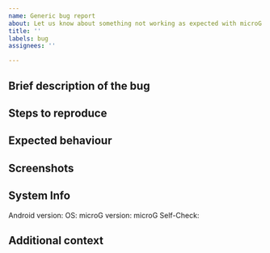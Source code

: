 ```yaml
---
name: Generic bug report
about: Let us know about something not working as expected with microG itself
title: ''
labels: bug
assignees: ''

---
```


<!-- Any text like this is a comment, and will be used to explain what you should input and/or examples. -->

## Brief description of the bug
<!-- A clear and concise description of what the bug is. -->

## Steps to reproduce
<!-- e.g. Steps to reproduce the behavior:
1. Go to '...'
2. Click on '....'
3. Scroll down to '....'
4. See error -->

## Expected behaviour
<!-- A clear and concise description of what you expected to happen. -->

## Screenshots
<!-- If applicable, add screenshots to help explain your problem. -->

## System Info
<!-- e.g.
Android version: 15
OS: LineageOS 22 (whether it is official, unofficial, etc)
microG version: 0.3.3.240913 (make sure all components such as Companion are updated)
microG Self-Check: All ticked (can be found in microG Settings)
-->

Android version:
OS:
microG version:
microG Self-Check:
<!-- Missing checks in the self-check menu might be the reason why the issue is happening! -->


## Additional context
<!-- Add any other context about the problem here. -->

